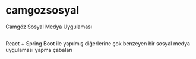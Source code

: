 # camgozsosyal
Camgöz Sosyal Medya Uygulaması

##
React + Spring Boot ile yapılmış diğerlerine çok benzeyen bir sosyal medya uygulaması yapma çabaları 
